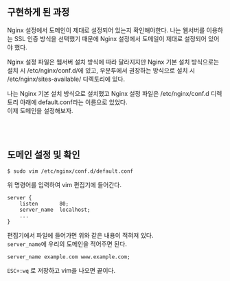 ## 구현하게 된 과정
Nginx 설정에서 도메인이 제대로 설정되어 있는지 확인해야한다. 나는 웹서버를 이용하는 SSL 인증 방식을 선택했기 때문에 Nginx 설정에서 도메일이 제대로 설정되어 있어야 했다.

Nginx 설정 파일은 웹서버 설치 방식에 따라 달라지지만 Nginx 기본 설치 방식으로는 설치 시 /etc/nginx/conf.d/에 있고, 우분투에서 권장하는 방식으로 설치 시 /etc/nginx/sites-available/ 디렉토리에 있다.

나는 Nginx 기본 설치 방식으로 설치했고 Nginx 설정 파일은 /etc/nginx/conf.d 디렉토리 아래에 default.conf라는 이름으로 있었다.<br>
이제 도메인을 설정해보자.

<br><br>

## 도메인 설정 및 확인
```
$ sudo vim /etc/nginx/conf.d/default.conf
```
위 명령어를 입력하여 vim 편집기에 들어간다.

```
server {
    listen       80;
    server_name  localhost;
    ...
}   
```
편집기에서 파일에 들어가면 위와 같은 내용이 적혀져 있다.<br>
`server_name`에 우리의 도메인을 적어주면 된다.

```
server_name example.com www.example.com;
```

`ESC+:wq` 로 저장하고 vim을 나오면 끝이다.

<br><br><br>
